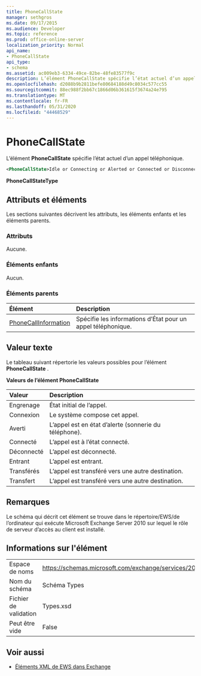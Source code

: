 ```yaml
---
title: PhoneCallState
manager: sethgros
ms.date: 09/17/2015
ms.audience: Developer
ms.topic: reference
ms.prod: office-online-server
localization_priority: Normal
api_name:
- PhoneCallState
api_type:
- schema
ms.assetid: ac009eb3-6334-49ce-82be-48fe83577f9c
description: L’élément PhoneCallState spécifie l’état actuel d’un appel téléphonique.
ms.openlocfilehash: d2088b9b2811befe80684188d49c8034c577cc55
ms.sourcegitcommit: 88ec988f2bb67c1866d06b361615f3674a24e795
ms.translationtype: MT
ms.contentlocale: fr-FR
ms.lasthandoff: 05/31/2020
ms.locfileid: "44468529"
---
```

# <a name="phonecallstate"></a>PhoneCallState

L’élément **PhoneCallState** spécifie l’état actuel d’un appel téléphonique. 
  
```xml
<PhoneCallState>Idle or Connecting or Alerted or Connected or Disconnected or Incoming or Transferring or Forwarding</PhoneCallState>
```

 **PhoneCallStateType**
## <a name="attributes-and-elements"></a>Attributs et éléments

Les sections suivantes décrivent les attributs, les éléments enfants et les éléments parents.
  
### <a name="attributes"></a>Attributs

Aucune.
  
### <a name="child-elements"></a>Éléments enfants

Aucun.
  
### <a name="parent-elements"></a>Éléments parents

|**Élément**|**Description**|
|:-----|:-----|
|[PhoneCallInformation](phonecallinformation.md) <br/> |Spécifie les informations d’État pour un appel téléphonique.  <br/> |
   
## <a name="text-value"></a>Valeur texte

Le tableau suivant répertorie les valeurs possibles pour l’élément **PhoneCallState** . 
  
**Valeurs de l’élément PhoneCallState**

|**Valeur**|**Description**|
|:-----|:-----|
|Engrenage  <br/> |État initial de l’appel.  <br/> |
|Connexion  <br/> |Le système compose cet appel.  <br/> |
|Averti  <br/> |L’appel est en état d’alerte (sonnerie du téléphone).  <br/> |
|Connecté  <br/> |L’appel est à l’état connecté.  <br/> |
|Déconnecté  <br/> |L’appel est déconnecté.  <br/> |
|Entrant  <br/> |L’appel est entrant.  <br/> |
|Transférés  <br/> |L’appel est transféré vers une autre destination.  <br/> |
|Transfert  <br/> |L’appel est transféré vers une autre destination.  <br/> |
   
## <a name="remarks"></a>Remarques

Le schéma qui décrit cet élément se trouve dans le répertoire/EWS/de l’ordinateur qui exécute Microsoft Exchange Server 2010 sur lequel le rôle de serveur d’accès au client est installé.
  
## <a name="element-information"></a>Informations sur l'élément

|||
|:-----|:-----|
|Espace de noms  <br/> |https://schemas.microsoft.com/exchange/services/2006/types  <br/> |
|Nom du schéma  <br/> |Schéma Types  <br/> |
|Fichier de validation  <br/> |Types.xsd  <br/> |
|Peut être vide  <br/> |False  <br/> |
   
## <a name="see-also"></a>Voir aussi



- [Éléments XML de EWS dans Exchange](ews-xml-elements-in-exchange.md)

